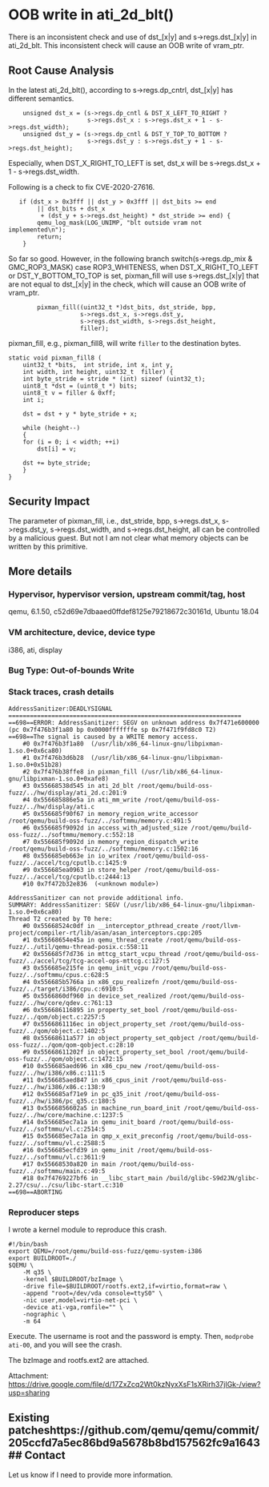 # OOB write in ati_2d_blt()

There is an inconsistent check and use of dst_[x|y] and s->regs.dst_[x|y] in
ati_2d_blt. This inconsistent check will cause an OOB write of vram_ptr.

## Root Cause Analysis

In the latest ati_2d_blt(), according to s->regs.dp_cntrl, dst_[x|y] has
different semantics.

```
    unsigned dst_x = (s->regs.dp_cntl & DST_X_LEFT_TO_RIGHT ?
                      s->regs.dst_x : s->regs.dst_x + 1 - s->regs.dst_width);
    unsigned dst_y = (s->regs.dp_cntl & DST_Y_TOP_TO_BOTTOM ?
                      s->regs.dst_y : s->regs.dst_y + 1 - s->regs.dst_height);
```
Especially, when DST_X_RIGHT_TO_LEFT is set, dst_x will be s->regs.dst_x + 1 -
s->regs.dst_width.

Following is a check to fix CVE-2020-27616.
```
   if (dst_x > 0x3fff || dst_y > 0x3fff || dst_bits >= end
        || dst_bits + dst_x
         + (dst_y + s->regs.dst_height) * dst_stride >= end) {
        qemu_log_mask(LOG_UNIMP, "blt outside vram not implemented\n");
        return;
    }
```

So far so good. However, in the following branch switch(s->regs.dp_mix &
GMC_ROP3_MASK) case ROP3_WHITENESS,
 when DST_X_RIGHT_TO_LEFT or
DST_Y_BOTTOM_TO_TOP is set, pixman_fill will use s->regs.dst_[x|y] that are not
equal to dst_[x|y] in the check, which will cause an OOB write of vram_ptr.

```
        pixman_fill((uint32_t *)dst_bits, dst_stride, bpp,
                    s->regs.dst_x, s->regs.dst_y,
                    s->regs.dst_width, s->regs.dst_height,
                    filler);
```

pixman_fill, e.g., pixman_fill8, will write `filler` to the destination bytes.

```
static void pixman_fill8 (
	uint32_t *bits,  int stride, int x, int y,
	int width, int height, uint32_t  filler) {
    int byte_stride = stride * (int) sizeof (uint32_t);
    uint8_t *dst = (uint8_t *) bits;
    uint8_t v = filler & 0xff;
    int i;

    dst = dst + y * byte_stride + x;

    while (height--)
    {
	for (i = 0; i < width; ++i)
	    dst[i] = v;

	dst += byte_stride;
    }
}
```

## Security Impact

The parameter of pixman_fill, i.e., dst_stride, bpp, s->regs.dst_x,
s->regs.dst_y, s->regs.dst_width, and s->regs.dst_height, all can be controlled
by a malicious guest. But not I am not clear what memory objects can be written by
this primitive.


## More details

### Hypervisor, hypervisor version, upstream commit/tag, host
qemu, 6.1.50, c52d69e7dbaaed0ffdef8125e79218672c30161d, Ubuntu 18.04

### VM architecture, device, device type
i386, ati, display

### Bug Type: Out-of-bounds Write

### Stack traces, crash details

```
AddressSanitizer:DEADLYSIGNAL
=================================================================
==698==ERROR: AddressSanitizer: SEGV on unknown address 0x7f471e600000 (pc 0x7f476b3f1a80 bp 0x0000fffffffe sp 0x7f471f9fd8c0 T2)
==698==The signal is caused by a WRITE memory access.
    #0 0x7f476b3f1a80  (/usr/lib/x86_64-linux-gnu/libpixman-1.so.0+0x6ca80)
    #1 0x7f476b3d6b28  (/usr/lib/x86_64-linux-gnu/libpixman-1.so.0+0x51b28)
    #2 0x7f476b38ffe8 in pixman_fill (/usr/lib/x86_64-linux-gnu/libpixman-1.so.0+0xafe8)
    #3 0x55668538d545 in ati_2d_blt /root/qemu/build-oss-fuzz/../hw/display/ati_2d.c:201:9
    #4 0x556685886e5a in ati_mm_write /root/qemu/build-oss-fuzz/../hw/display/ati.c
    #5 0x556685f90f67 in memory_region_write_accessor /root/qemu/build-oss-fuzz/../softmmu/memory.c:491:5
    #6 0x556685f9092d in access_with_adjusted_size /root/qemu/build-oss-fuzz/../softmmu/memory.c:552:18
    #7 0x556685f9092d in memory_region_dispatch_write /root/qemu/build-oss-fuzz/../softmmu/memory.c:1502:16
    #8 0x556685eb663e in io_writex /root/qemu/build-oss-fuzz/../accel/tcg/cputlb.c:1425:9
    #9 0x556685ea0963 in store_helper /root/qemu/build-oss-fuzz/../accel/tcg/cputlb.c:2444:13
    #10 0x7f472b32e836  (<unknown module>)

AddressSanitizer can not provide additional info.
SUMMARY: AddressSanitizer: SEGV (/usr/lib/x86_64-linux-gnu/libpixman-1.so.0+0x6ca80)
Thread T2 created by T0 here:
    #0 0x55668524c0df in __interceptor_pthread_create /root/llvm-project/compiler-rt/lib/asan/asan_interceptors.cpp:205
    #1 0x55668654e45a in qemu_thread_create /root/qemu/build-oss-fuzz/../util/qemu-thread-posix.c:558:11
    #2 0x556685f7d736 in mttcg_start_vcpu_thread /root/qemu/build-oss-fuzz/../accel/tcg/tcg-accel-ops-mttcg.c:127:5
    #3 0x556685e215fe in qemu_init_vcpu /root/qemu/build-oss-fuzz/../softmmu/cpus.c:628:5
    #4 0x556685b5766a in x86_cpu_realizefn /root/qemu/build-oss-fuzz/../target/i386/cpu.c:6910:5
    #5 0x5566860df960 in device_set_realized /root/qemu/build-oss-fuzz/../hw/core/qdev.c:761:13
    #6 0x556686116895 in property_set_bool /root/qemu/build-oss-fuzz/../qom/object.c:2257:5
    #7 0x5566861116ec in object_property_set /root/qemu/build-oss-fuzz/../qom/object.c:1402:5
    #8 0x55668611a577 in object_property_set_qobject /root/qemu/build-oss-fuzz/../qom/qom-qobject.c:28:10
    #9 0x55668611202f in object_property_set_bool /root/qemu/build-oss-fuzz/../qom/object.c:1472:15
    #10 0x556685aed696 in x86_cpu_new /root/qemu/build-oss-fuzz/../hw/i386/x86.c:111:5
    #11 0x556685aed847 in x86_cpus_init /root/qemu/build-oss-fuzz/../hw/i386/x86.c:138:9
    #12 0x556685af71e9 in pc_q35_init /root/qemu/build-oss-fuzz/../hw/i386/pc_q35.c:180:5
    #13 0x5566856602a5 in machine_run_board_init /root/qemu/build-oss-fuzz/../hw/core/machine.c:1237:5
    #14 0x556685ec7a1a in qemu_init_board /root/qemu/build-oss-fuzz/../softmmu/vl.c:2514:5
    #15 0x556685ec7a1a in qmp_x_exit_preconfig /root/qemu/build-oss-fuzz/../softmmu/vl.c:2588:5
    #16 0x556685ecfd39 in qemu_init /root/qemu/build-oss-fuzz/../softmmu/vl.c:3611:9
    #17 0x55668530a820 in main /root/qemu/build-oss-fuzz/../softmmu/main.c:49:5
    #18 0x7f4769227bf6 in __libc_start_main /build/glibc-S9d2JN/glibc-2.27/csu/../csu/libc-start.c:310
==698==ABORTING

```

### Reproducer steps

I wrote a kernel module to reproduce this crash.

```
#!/bin/bash
export QEMU=/root/qemu/build-oss-fuzz/qemu-system-i386
export BUILDROOT=./
$QEMU \
    -M q35 \
    -kernel $BUILDROOT/bzImage \
    -drive file=$BUILDROOT/rootfs.ext2,if=virtio,format=raw \
    -append "root=/dev/vda console=ttyS0" \
    -nic user,model=virtio-net-pci \
    -device ati-vga,romfile="" \
    -nographic \
    -m 64
```

Execute. The username is root and the password is empty.
Then, `modprobe ati-00`, and you will see the crash.

The bzImage and rootfs.ext2 are attached.

Attachment: https://drive.google.com/file/d/17ZxZcq2Wt0kzNyxXsF1sXRirh37jIGk-/view?usp=sharing

## Existing patcheshttps://github.com/qemu/qemu/commit/205ccfd7a5ec86bd9a5678b8bd157562fc9a1643## Contact

Let us know if I need to provide more information.

